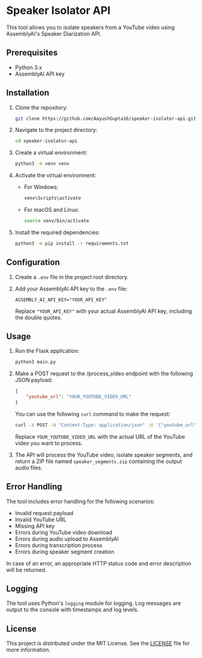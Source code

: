 # Speaker Isolator API

This tool allows you to isolate speakers from a YouTube video using AssemblyAI's Speaker Diarization API.

## Prerequisites

- Python 3.x
- AssemblyAI API key

## Installation

1. Clone the repository:

    ```bash
    git clone https://github.com/AayushGupta16/speaker-isolator-api.git
    ```

2. Navigate to the project directory:

    ```bash
    cd speaker-isolator-api
    ```

3. Create a virtual environment:

    ```bash
    python3 -m venv venv
    ```

4. Activate the virtual environment:
    - For Windows:

        ```powershell
        venv\Scripts\activate
        ```

    - For macOS and Linux:

        ```bash
        source venv/bin/activate
        ```

5. Install the required dependencies:

    ```bash
    python3 -m pip install -r requirements.txt
    ```

## Configuration

1. Create a `.env` file in the project root directory.

2. Add your AssemblyAI API key to the `.env` file:

    ```
    ASSEMBLY_AI_API_KEY="YOUR_API_KEY"
    ```

    Replace `"YOUR_API_KEY"` with your actual AssemblyAI API key, including the double quotes.

## Usage

1. Run the Flask application:

    ```bash
    python3 main.py
    ```

2. Make a POST request to the /process_video endpoint with the following JSON payload:

    ```json
    {
        "youtube_url": "YOUR_YOUTUBE_VIDEO_URL"
    }
    ```

    You can use the following `curl` command to make the request:

    ```bash
    curl -X POST -H "Content-Type: application/json" -d '{"youtube_url": "YOUR_YOUTUBE_VIDEO_URL"}' -o speaker_segments.zip http://localhost:8000/process_video
    ```

    Replace `YOUR_YOUTUBE_VIDEO_URL` with the actual URL of the YouTube video you want to process.

3. The API will process the YouTube video, isolate speaker segments, and return a ZIP file named `speaker_segments.zip` containing the output audio files.

## Error Handling

The tool includes error handling for the following scenarios:

- Invalid request payload
- Invalid YouTube URL
- Missing API key
- Errors during YouTube video download
- Errors during audio upload to AssemblyAI
- Errors during transcription process
- Errors during speaker segment creation

In case of an error, an appropriate HTTP status code and error description will be returned.

## Logging

The tool uses Python's `logging` module for logging. Log messages are output to the console with timestamps and log levels.

## License

This project is distributed under the MIT License. See the [LICENSE](LICENSE.md) file for more information.

